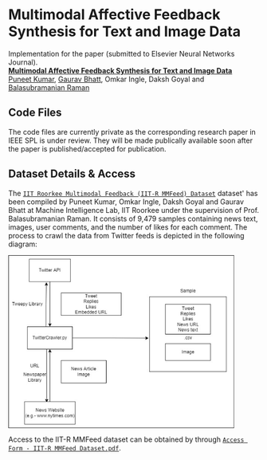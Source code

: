 Multimodal Affective Feedback Synthesis for Text and Image Data
================================================

Implementation for the paper (submitted to Elsevier Neural Networks Journal). <br>
**[Multimodal Affective Feedback Synthesis for Text and Image Data][1]**<br>
[Puneet Kumar](https://puneet-kr.github.io/), [Gaurav Bhatt](http://deeplearn-ai.com/), Omkar Ingle, Daksh Goyal and [Balasubramanian Raman](http://faculty.iitr.ac.in/~balarfma/)  

## Code Files
The code files are currently private as the corresponding research paper in IEEE SPL is under review. They will be made publically available soon after the paper is published/accepted for publication.

Dataset Details & Access
-------------------------
The [`IIT Roorkee Multimodal Feedback (IIT-R MMFeed) Dataset`][2] dataset' has been compiled by Puneet Kumar, Omkar Ingle, Daksh Goyal and Gaurav Bhatt at Machine Intelligence Lab, IIT Roorkee under the supervision of Prof. Balasubramanian Raman. It consists of 9,479 samples containing news text, images, user comments, and the number of likes for each comment. The process to crawl the data from Twitter feeds is depicted in the following diagram:
<!--![IIT-R MMFeed dataset construction](data_construction.jpg)-->
<img src="data_construction.jpg" width="90%" align="middle">

Access to the IIT-R MMFeed dataset can be obtained by through [`Access Form - IIT-R MMFeed Dataset.pdf`][2].   

[1]: https://ieeexplore.ieee.org/xpl/RecentIssue.jsp?punumber=97
[2]:https://github.com/MIntelligence-Group/MMFeed/blob/main/Access%20Form%20-%20IIT-R%20MMFeed%20Dataset.pdf
